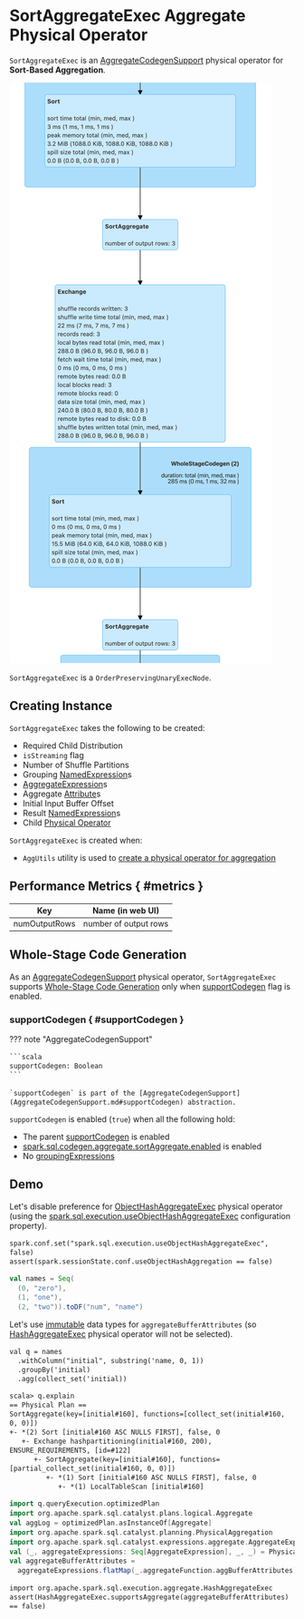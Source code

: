 # SortAggregateExec Aggregate Physical Operator

`SortAggregateExec` is an [AggregateCodegenSupport](AggregateCodegenSupport.md) physical operator for **Sort-Based Aggregation**.

![SortAggregateExec in web UI (Details for Query)](../images/SortAggregateExec-webui-details-for-query.png)

`SortAggregateExec` is a `OrderPreservingUnaryExecNode`.

## Creating Instance

`SortAggregateExec` takes the following to be created:

* <span id="requiredChildDistributionExpressions"> Required Child Distribution
* <span id="isStreaming"> `isStreaming` flag
* <span id="numShufflePartitions"> Number of Shuffle Partitions
* <span id="groupingExpressions"> Grouping [NamedExpression](../expressions/NamedExpression.md)s
* <span id="aggregateExpressions"> [AggregateExpression](../expressions/AggregateExpression.md)s
* <span id="aggregateAttributes"> Aggregate [Attribute](../expressions/Attribute.md)s
* <span id="initialInputBufferOffset"> Initial Input Buffer Offset
* <span id="resultExpressions"> Result [NamedExpression](../expressions/NamedExpression.md)s
* <span id="child"> Child [Physical Operator](SparkPlan.md)

`SortAggregateExec` is created when:

* `AggUtils` utility is used to [create a physical operator for aggregation](../AggUtils.md#createAggregate)

## Performance Metrics { #metrics }

Key             | Name (in web UI)
----------------|--------------------------
numOutputRows   | number of output rows

## Whole-Stage Code Generation

As an [AggregateCodegenSupport](AggregateCodegenSupport.md) physical operator, `SortAggregateExec` supports [Whole-Stage Code Generation](../whole-stage-code-generation/index.md) only when [supportCodegen](#supportCodegen) flag is enabled.

### supportCodegen { #supportCodegen }

??? note "AggregateCodegenSupport"

    ```scala
    supportCodegen: Boolean
    ```

    `supportCodegen` is part of the [AggregateCodegenSupport](AggregateCodegenSupport.md#supportCodegen) abstraction.

`supportCodegen` is enabled (`true`) when all the following hold:

* The parent [supportCodegen](AggregateCodegenSupport.md#supportCodegen) is enabled
* [spark.sql.codegen.aggregate.sortAggregate.enabled](../configuration-properties.md#spark.sql.codegen.aggregate.sortAggregate.enabled) is enabled
* No [groupingExpressions](#groupingExpressions)

## Demo

Let's disable preference for [ObjectHashAggregateExec](ObjectHashAggregateExec.md) physical operator (using the [spark.sql.execution.useObjectHashAggregateExec](../configuration-properties.md#spark.sql.execution.useObjectHashAggregateExec) configuration property).

```text
spark.conf.set("spark.sql.execution.useObjectHashAggregateExec", false)
assert(spark.sessionState.conf.useObjectHashAggregation == false)
```

```scala
val names = Seq(
  (0, "zero"),
  (1, "one"),
  (2, "two")).toDF("num", "name")
```

Let's use [immutable](../UnsafeRow.md#isMutable) data types for `aggregateBufferAttributes` (so [HashAggregateExec](HashAggregateExec.md) physical operator will not be selected).

```text
val q = names
  .withColumn("initial", substring('name, 0, 1))
  .groupBy('initial)
  .agg(collect_set('initial))
```

```text
scala> q.explain
== Physical Plan ==
SortAggregate(key=[initial#160], functions=[collect_set(initial#160, 0, 0)])
+- *(2) Sort [initial#160 ASC NULLS FIRST], false, 0
   +- Exchange hashpartitioning(initial#160, 200), ENSURE_REQUIREMENTS, [id=#122]
      +- SortAggregate(key=[initial#160], functions=[partial_collect_set(initial#160, 0, 0)])
         +- *(1) Sort [initial#160 ASC NULLS FIRST], false, 0
            +- *(1) LocalTableScan [initial#160]
```

```scala
import q.queryExecution.optimizedPlan
import org.apache.spark.sql.catalyst.plans.logical.Aggregate
val aggLog = optimizedPlan.asInstanceOf[Aggregate]
import org.apache.spark.sql.catalyst.planning.PhysicalAggregation
import org.apache.spark.sql.catalyst.expressions.aggregate.AggregateExpression
val (_, aggregateExpressions: Seq[AggregateExpression], _, _) = PhysicalAggregation.unapply(aggLog).get
val aggregateBufferAttributes =
  aggregateExpressions.flatMap(_.aggregateFunction.aggBufferAttributes)
```

```text
import org.apache.spark.sql.execution.aggregate.HashAggregateExec
assert(HashAggregateExec.supportsAggregate(aggregateBufferAttributes) == false)
```
